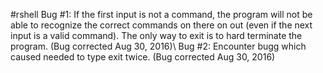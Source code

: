 #rshell
Bug #1: If the first input is not a command, the program will not be able to recognize the correct commands on there on out (even if the next input is a valid command). The only way to exit is to hard terminate the program. (Bug corrected Aug 30, 2016)\\
Bug #2: Encounter bugg which caused needed to type exit twice. (Bug corrected Aug 30, 2016)
